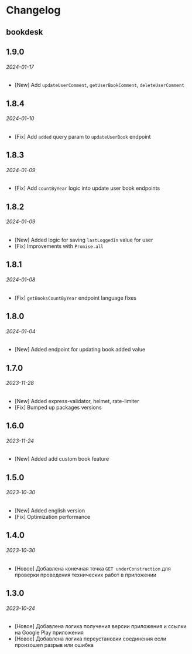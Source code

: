 # Changelog

## bookdesk

## 1.9.0

###### 2024-01-17

- [New] Add `updateUserComment`, `getUserBookComment`, `deleteUserComment`

## 1.8.4

###### 2024-01-10

- [Fix] Add `added` query param to `updateUserBook` endpoint

## 1.8.3

###### 2024-01-09

- [Fix] Add `countByYear` logic into update user book endpoints

## 1.8.2

###### 2024-01-09

- [New] Added logic for saving `lastLoggedIn` value for user
- [Fix] Improvements with `Promise.all`

## 1.8.1

###### 2024-01-08

- [Fix] `getBooksCountByYear` endpoint language fixes

## 1.8.0

###### 2024-01-04

- [New] Added endpoint for updating book added value

## 1.7.0

###### 2023-11-28

- [New] Added express-validator, helmet, rate-limiter
- [Fix] Bumped up packages versions

## 1.6.0

###### 2023-11-24

- [New] Added add custom book feature

## 1.5.0

###### 2023-10-30

- [New] Added english version
- [Fix] Optimization performance

## 1.4.0

###### 2023-10-30

- [Новое] Добавлена конечная точка `GET underConstruction` для проверки проведения технических работ в приложении

## 1.3.0

###### 2023-10-24

- [Новое] Добавлена логика получения версии приложения и ссылки на Google Play приложения
- [Новое] Добавлена логика переустановки соединения если произошел разрыв или ошибка
